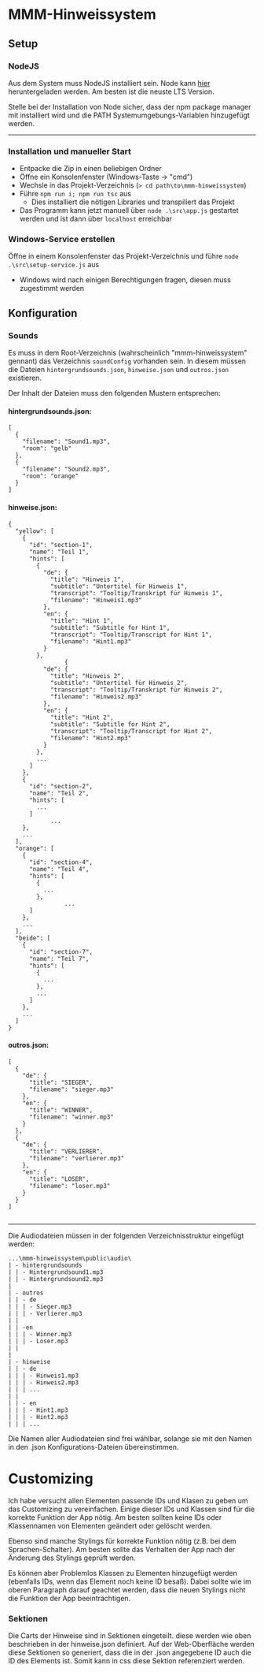 # MMM-Hinweissystem

## Setup

### NodeJS

Aus dem System muss NodeJS installiert sein.
Node kann [hier](https://nodejs.org/en) heruntergeladen werden.
Am besten ist die neuste LTS Version.

Stelle bei der Installation von Node sicher, dass der npm package manager mit installiert wird und die PATH Systemumgebungs-Variablen hinzugefügt werden.

---

### Installation und manueller Start

- Entpacke die Zip in einen beliebigen Ordner
- Öffne ein Konsolenfenster (Windows-Taste -> "cmd")
- Wechsle in das Projekt-Verzeichnis (`> cd path\to\mmm-hinweissystem`)
- Führe `npm run i; npm run tsc` aus
  - Dies installiert die nötigen Libraries und transpiliert das Projekt
- Das Programm kann jetzt manuell über `node .\src\app.js` gestartet werden und ist dann über `localhost` erreichbar

### Windows-Service erstellen

Öffne in einem Konsolenfenster das Projekt-Verzeichnis und führe `node .\src\setup-service.js` aus

- Windows wird nach einigen Berechtigungen fragen, diesen muss zugestimmt werden

## Konfiguration

### Sounds

Es muss in dem Root-Verzeichnis (wahrscheinlich "mmm-hinweissystem" gennant) das Verzeichnis `soundConfig` vorhanden sein. In diesem müssen die Dateien `hintergrundsounds.json`, `hinweise.json` und `outros.json` existieren.

Der Inhalt der Dateien muss den folgenden Mustern entsprechen:

#### hintergrundsounds.json:

```
[
  {
    "filename": "Sound1.mp3",
    "room": "gelb"
  },
  {
    "filename": "Sound2.mp3",
    "room": "orange"
  }
]

```

#### hinweise.json:

```
{
  "yellow": [
    {
      "id": "section-1",
      "name": "Teil 1",
      "hints": [
        {
          "de": {
            "title": "Hinweis 1",
            "subtitle": "Untertitel für Hinweis 1",
            "transcript": "Tooltip/Transkript für Hinweis 1",
            "filename": "Hinweis1.mp3"
          },
          "en": {
            "title": "Hint 1",
            "subtitle": "Subtitle for Hint 1",
            "transcript": "Tooltip/Transcript for Hint 1",
            "filename": "Hint1.mp3"
          }
        },
				{
          "de": {
            "title": "Hinweis 2",
            "subtitle": "Untertitel für Hinweis 2",
            "transcript": "Tooltip/Transkript für Hinweis 2",
            "filename": "Hinweis2.mp3"
          },
          "en": {
            "title": "Hint 2",
            "subtitle": "Subtitle for Hint 2",
            "transcript": "Tooltip/Transcript for Hint 2",
            "filename": "Hint2.mp3"
          }
        },
        ...
      ]
    },
    {
      "id": "section-2",
      "name": "Teil 2",
      "hints": [
        ...
      ]
			...
    },
    ...
  ],
  "orange": [
    {
      "id": "section-4",
      "name": "Teil 4",
      "hints": [
        {
          ...
        },
				...
      ]
    },
    ...
  ],
  "beide": [
    {
      "id": "section-7",
      "name": "Teil 7",
      "hints": [
        {
          ...
        },
        ...
      ]
    },
    ...
  ]
}

```

#### outros.json:

```
[
  {
    "de": {
      "title": "SIEGER",
      "filename": "sieger.mp3"
    },
    "en": {
      "title": "WINNER",
      "filename": "winner.mp3"
    }
  },
  {
    "de": {
      "title": "VERLIERER",
      "filename": "verlierer.mp3"
    },
    "en": {
      "title": "LOSER",
      "filename": "loser.mp3"
    }
  }
]


```

---

Die Audiodateien müssen in der folgenden Verzeichnisstruktur eingefügt werden:

```
...\mmm-hinweissystem\public\audio\
| - hintergrundsounds
| | - Hintergrundsound1.mp3
| | - Hintergrundsound2.mp3
|
| - outros
| | - de
| | | - Sieger.mp3
| | | - Verlierer.mp3
| |
| | -en
| | | - Winner.mp3
| | | - Loser.mp3
| |
|
| - hinweise
| | - de
| | | - Hinweis1.mp3
| | | - Hinweis2.mp3
| | | ...
| |
| | - en
| | | - Hint1.mp3
| | | - Hint2.mp3
| | | ...

```

Die Namen aller Audiodateien sind frei wählbar, solange sie mit den Namen in den .json Konfigurations-Dateien übereinstimmen.

# Customizing

Ich habe versucht allen Elementen passende IDs und Klasen zu geben um das Customizing zu vereinfachen. Einige dieser IDs und Klassen sind für die korrekte Funktion der App nötig. Am besten sollten keine IDs oder Klassennamen von Elementen geändert oder gelöscht werden.

Ebenso sind manche Stylings für korrekte Funktion nötig (z.B. bei dem Sprachen-Schalter). Am besten sollte das Verhalten der App nach der Änderung des Stylings geprüft werden.

Es können aber Problemlos Klassen zu Elementen hinzugefügt werden (ebenfalls IDs, wenn das Element noch keine ID besaß). Dabei sollte wie im oberen Paragraph darauf geachtet werden, dass die neuen Stylings nicht die Funktion der App beeinträchtigen.

### Sektionen

Die Carts der Hinweise sind in Sektionen eingeteilt. diese werden wie oben beschrieben in der hinweise.json definiert. Auf der Web-Oberfläche werden diese Sektionen so generiert, dass die in der .json angegebene ID auch die ID des Elements ist. Somit kann in css diese Sektion referenziert werden.
